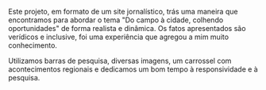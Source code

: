 Este projeto, em formato de um site jornalístico, trás uma maneira que encontramos para abordar o tema "Do campo à cidade, colhendo oportunidades" de forma realista e dinâmica.
Os fatos apresentados são verídicos e inclusive, foi uma experiência que agregou a mim muito conhecimento.

Utilizamos barras de pesquisa, diversas imagens, um carrossel com acontecimentos regionais e dedicamos um bom tempo à responsividade e à pesquisa.

